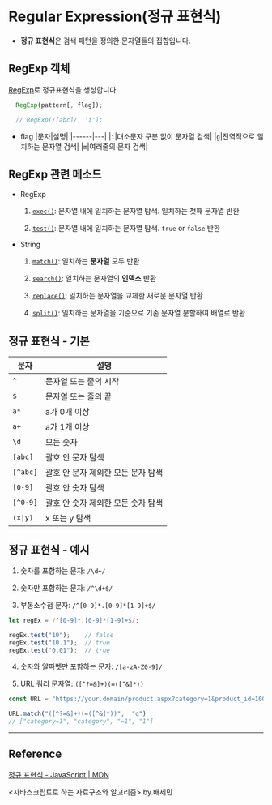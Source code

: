 # Regular Expression(정규 표현식)

* **정규 표현식**은 검색 패턴을 정의한 문자열들의 집합입니다. 

## RegExp 객체

[RegExp](https://developer.mozilla.org/ko/docs/Web/JavaScript/Reference/Global_Objects/RegExp)로 정규표현식을 생성합니다. 

  ```js
    RegExp(pattern[, flag]);

    // RegExp(/[abc]/, 'i');
  ```

  * flag
    |문자|설명|
    |------|---|
    |`i`|대소문자 구분 없이 문자열 검색|
    |`g`|전역적으로 일치하는 문자열 검색|
    |`m`|여러줄의 문자 검색|


## RegExp 관련 메소드

  * RegExp

    1. [`exec()`](https://developer.mozilla.org/ko/docs/Web/JavaScript/Reference/Global_Objects/RegExp/exec): 문자열 내에 일치하는 문자열 탐색. 일치하는 첫째 문자열 반환

    2. [`test()`](https://developer.mozilla.org/ko/docs/Web/JavaScript/Reference/Global_Objects/RegExp/test): 문자열 내에 일치하는 문자열 탐색. `true` or `false` 반환
      
  * String

    1. [`match()`](https://developer.mozilla.org/ko/docs/Web/JavaScript/Reference/Global_Objects/String/match): 일치하는 **문자열** 모두 반환

    2. [`search()`](https://developer.mozilla.org/ko/docs/Web/JavaScript/Reference/Global_Objects/String/search): 일치하는 문자열의 **인덱스** 반환

    3. [`replace()`](https://developer.mozilla.org/ko/docs/Web/JavaScript/Reference/Global_Objects/String/replace): 일치하는 문자열을 교체한 새로운 문자열 반환

    4. [`split()`](https://developer.mozilla.org/ko/docs/Web/JavaScript/Reference/Global_Objects/String/split): 일치하는 문자열을 기준으로 기존 문자열 분할하여 배열로 반환

## 정규 표현식 - 기본

  |문자|설명|
  |------|---|
  |`^`|문자열 또는 줄의 시작|
  |`$`|문자열 또는 줄의 끝|
  |`a*`|a가 0개 이상|
  |`a+`|a가 1개 이상|
  |`\d`|모든 숫자|
  |`[abc]`|괄호 안 문자 탐색|
  |`[^abc]`|괄호 안 문자 제외한 모든 문자 탐색|
  |`[0-9]`|괄호 안 숫자 탐색|
  |`[^0-9]`|괄호 안 숫자 제외한 모든 숫자 탐색|
  |`(x\|y)`|x 또는 y 탐색|


## 정규 표현식 - 예시

  1. 숫자를 포함하는 문자: `/\d+/`

  2. 숫자만 포함하는 문자: `/^\d+$/`

  3. 부동소수점 문자: `/^[0-9]*.[0-9]*[1-9]+$/`

  ```js
  let regEx = /^[0-9]*.[0-9]*[1-9]+$/;

  regEx.test("10");    // false
  regEx.test("10.1");  // true
  regEx.test("0.01");  // true
  ```

  4. 숫자와 알파벳만 포함하는 문자: `/[a-zA-Z0-9]/`

  5. URL 쿼리 문자열: `([^?=&]+)(=([^&]*))`

  ```js
  const URL = "https://your.domain/product.aspx?category=1&product_id=1000&query_id=book";

  URL.match("([^?=&]+)(=([^&]*))",  "g")
  // ["category=1", "category", "=1", "1"]
  ```

  ***


## Reference

[정규 표현식 - JavaScript | MDN](https://developer.mozilla.org/ko/docs/Web/JavaScript/Guide/Regular_Expressions)

<자바스크립트로 하는 자료구조와 알고리즘> by.배세민